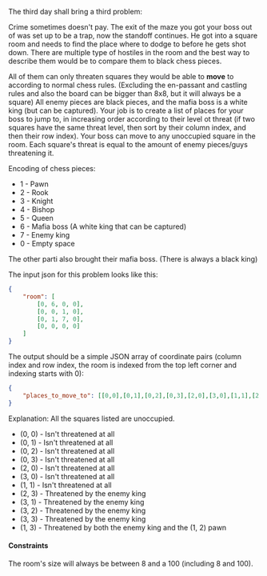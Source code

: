 The third day shall bring a third problem:

Crime sometimes doesn't pay.
The exit of the maze you got your boss out of was set up to be a trap, now the standoff continues.
He got into a square room and needs to find the place where to dodge to before he gets shot down.
There are multiple type of hostiles in the room and the best way to describe them would be to compare them 
to black chess pieces.

All of them can only threaten squares they would be able to **move** to according to normal chess rules.
(Excluding the en-passant and castling rules and also the board can be bigger than 8x8, but it will always be a square)
All enemy pieces are black pieces, and the mafia boss is a white king (but can be captured).
Your job is to create a list of places for your boss to jump to, in increasing order according to their level ot threat
(if two squares have the same threat level, then sort by their column index, and then their row index).
Your boss can move to any unoccupied square in the room. 
Each square's threat is equal to the amount of enemy pieces/guys threatening it.

Encoding of chess pieces:
- 1 - Pawn
- 2 - Rook
- 3 - Knight
- 4 - Bishop
- 5 - Queen
- 6 - Mafia boss (A white king that can be captured)
- 7 - Enemy king
- 0 - Empty space

The other parti also brought their mafia boss.  (There is always a black king)

The input json for this problem looks like this:
```json
{
    "room": [
        [0, 6, 0, 0],
        [0, 0, 1, 0],
        [0, 1, 7, 0],
        [0, 0, 0, 0]
    ]
}
```

The output should be a simple JSON array of coordinate pairs (column index and row index, the room is indexed from the top left corner and indexing starts with 0):
```json
{
    "places_to_move_to": [[0,0],[0,1],[0,2],[0,3],[2,0],[3,0],[1,1],[2,3],[3,1],[3,2],[3,3],[1,3]]
}
```

Explanation:
All the squares listed are unoccupied.

- (0, 0) - Isn't threatened at all
- (0, 1) - Isn't threatened at all
- (0, 2) - Isn't threatened at all
- (0, 3) - Isn't threatened at all
- (2, 0) - Isn't threatened at all
- (3, 0) - Isn't threatened at all
- (1, 1) - Isn't threatened at all
- (2, 3) - Threatened by the enemy king
- (3, 1) - Threatened by the enemy king
- (3, 2) - Threatened by the enemy king
- (3, 3) - Threatened by the enemy king
- (1, 3) - Threatened by both the enemy king and the (1, 2) pawn
#### Constraints

The room's size will always be between 8 and a 100 (including 8 and 100).